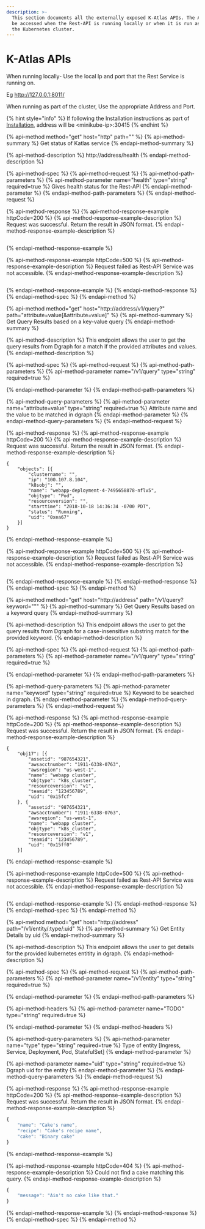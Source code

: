 ```yaml
---
description: >-
  This section documents all the externally exposed K-Atlas APIs. The APIs can
  be accessed when the Rest-API is running locally or when it is run as part of
  the Kubernetes cluster.
---
```


# K-Atlas APIs



When running locally- Use the local Ip and port that the Rest Service is running on.

Eg http://127.0.0.1:8011/

When running as part of the cluster, Use the appropriate Address and Port. 

{% hint style="info" %}
If following the Installation instructions as part of [Installation](installation.md), address will be &lt;minikube-ip&gt;:30415
{% endhint %}

{% api-method method="get" host="http" path="" %}
{% api-method-summary %}
Get status of Katlas service
{% endapi-method-summary %}

{% api-method-description %}
http://address/health
{% endapi-method-description %}

{% api-method-spec %}
{% api-method-request %}
{% api-method-path-parameters %}
{% api-method-parameter name="health" type="string" required=true %}
Gives health status for the Rest-API
{% endapi-method-parameter %}
{% endapi-method-path-parameters %}
{% endapi-method-request %}

{% api-method-response %}
{% api-method-response-example httpCode=200 %}
{% api-method-response-example-description %}
Request was successful. Return the result in JSON format.
{% endapi-method-response-example-description %}

```

```
{% endapi-method-response-example %}

{% api-method-response-example httpCode=500 %}
{% api-method-response-example-description %}
Request failed as Rest-API Service was not accessible.
{% endapi-method-response-example-description %}

```

```
{% endapi-method-response-example %}
{% endapi-method-response %}
{% endapi-method-spec %}
{% endapi-method %}

{% api-method method="get" host="http://address/v1/query?" path="attribute=value\[&attribute=value\]" %}
{% api-method-summary %}
Get Query Results based on a key-value query
{% endapi-method-summary %}

{% api-method-description %}
This endpoint allows the user to get the query results from Dgraph for a match if the provided attributes and values.
{% endapi-method-description %}

{% api-method-spec %}
{% api-method-request %}
{% api-method-path-parameters %}
{% api-method-parameter name="/v1/query" type="string" required=true %}

{% endapi-method-parameter %}
{% endapi-method-path-parameters %}

{% api-method-query-parameters %}
{% api-method-parameter name="attribute=value" type="string" required=true %}
Attribute name and the value to be matched in dgraph
{% endapi-method-parameter %}
{% endapi-method-query-parameters %}
{% endapi-method-request %}

{% api-method-response %}
{% api-method-response-example httpCode=200 %}
{% api-method-response-example-description %}
Request was successful. Return the result in JSON format.
{% endapi-method-response-example-description %}

```
{
	"objects": [{
		"clustername": "",
		"ip": "100.107.8.104",
		"k8sobj": "",
		"name": "webapp-deployment-4-7495658878-nflv5",
		"objtype": "Pod",
		"resourceversion": "",
		"starttime": "2018-10-18 14:36:34 -0700 PDT",
		"status": "Running",
		"uid": "0xea67"
	}]
}
```
{% endapi-method-response-example %}

{% api-method-response-example httpCode=500 %}
{% api-method-response-example-description %}
Request failed as Rest-API Service was not accessible.
{% endapi-method-response-example-description %}

```

```
{% endapi-method-response-example %}
{% endapi-method-response %}
{% endapi-method-spec %}
{% endapi-method %}

{% api-method method="get" host="http://address" path="/v1/query?keyword=\"\"" %}
{% api-method-summary %}
Get Query Results based on a keyword query
{% endapi-method-summary %}

{% api-method-description %}
This endpoint allows the user to get the query results from Dgraph for a case-insensitive substring match for the provided keyword.
{% endapi-method-description %}

{% api-method-spec %}
{% api-method-request %}
{% api-method-path-parameters %}
{% api-method-parameter name="/v1/query" type="string" required=true %}

{% endapi-method-parameter %}
{% endapi-method-path-parameters %}

{% api-method-query-parameters %}
{% api-method-parameter name="keyword" type="string" required=true %}
Keyword to be searched in dgraph.
{% endapi-method-parameter %}
{% endapi-method-query-parameters %}
{% endapi-method-request %}

{% api-method-response %}
{% api-method-response-example httpCode=200 %}
{% api-method-response-example-description %}
Request was successful. Return the result in JSON format.
{% endapi-method-response-example-description %}

```
{
	"obj17": [{
		"assetid": "987654321",
		"awsacctnumber": "1911-6338-0763",
		"awsregion": "us-west-1",
		"name": "webapp cluster",
		"objtype": "k8s_cluster",
		"resourceversion": "v1",
		"teamid": "123456789",
		"uid": "0x15fcf"
	}, {
		"assetid": "987654321",
		"awsacctnumber": "1911-6338-0763",
		"awsregion": "us-west-1",
		"name": "webapp cluster",
		"objtype": "k8s_cluster",
		"resourceversion": "v1",
		"teamid": "123456789",
		"uid": "0x15ff0"
	}]
```
{% endapi-method-response-example %}

{% api-method-response-example httpCode=500 %}
{% api-method-response-example-description %}
Request failed as Rest-API Service was not accessible.
{% endapi-method-response-example-description %}

```

```
{% endapi-method-response-example %}
{% endapi-method-response %}
{% endapi-method-spec %}
{% endapi-method %}

{% api-method method="get" host="http://address" path="/v1/entity/:type/:uid" %}
{% api-method-summary %}
Get Entity Details by uid
{% endapi-method-summary %}

{% api-method-description %}
This endpoint allows the user to get details for the provided kubernetes entitity in dgraph.
{% endapi-method-description %}

{% api-method-spec %}
{% api-method-request %}
{% api-method-path-parameters %}
{% api-method-parameter name="/v1/entity" type="string" required=true %}

{% endapi-method-parameter %}
{% endapi-method-path-parameters %}

{% api-method-headers %}
{% api-method-parameter name="TODO" type="string" required=true %}

{% endapi-method-parameter %}
{% endapi-method-headers %}

{% api-method-query-parameters %}
{% api-method-parameter name="type" type="string" required=true %}
Type of entity \[Ingress, Service, Deployment, Pod, StatefulSet\]
{% endapi-method-parameter %}

{% api-method-parameter name="uid" type="string" required=true %}
Dgraph uid for the entity
{% endapi-method-parameter %}
{% endapi-method-query-parameters %}
{% endapi-method-request %}

{% api-method-response %}
{% api-method-response-example httpCode=200 %}
{% api-method-response-example-description %}
Request was successful. Return the result in JSON format.
{% endapi-method-response-example-description %}

```javascript
{
    "name": "Cake's name",
    "recipe": "Cake's recipe name",
    "cake": "Binary cake"
}
```
{% endapi-method-response-example %}

{% api-method-response-example httpCode=404 %}
{% api-method-response-example-description %}
Could not find a cake matching this query.
{% endapi-method-response-example-description %}

```javascript
{
    "message": "Ain't no cake like that."
}
```
{% endapi-method-response-example %}
{% endapi-method-response %}
{% endapi-method-spec %}
{% endapi-method %}



